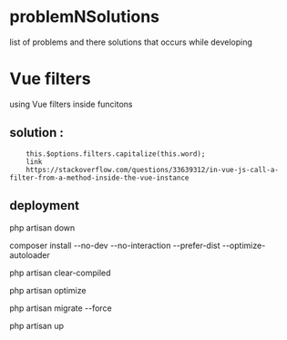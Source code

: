 # problemNSolutions
list of problems and there solutions that occurs while developing 

# Vue filters 
using Vue filters inside funcitons

## solution : 
        this.$options.filters.capitalize(this.word);
        link 
        https://stackoverflow.com/questions/33639312/in-vue-js-call-a-filter-from-a-method-inside-the-vue-instance




## deployment  

php artisan down 

composer install --no-dev --no-interaction --prefer-dist --optimize-autoloader
 
php artisan clear-compiled
 
php artisan optimize 
 
php artisan migrate --force  
 
php artisan up